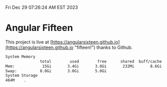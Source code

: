 Fri Dec 29 07:26:24 AM EST 2023

# Angular Fifteen


This project is live at [https://angularsixteen.github.io](https://angularsixteen.github.io "fifteen!") thanks to Github.

```bash
System Memory
               total        used        free      shared  buff/cache   available
Mem:            15Gi       3.4Gi       3.8Gi       232Mi       8.6Gi        11Gi
Swap:          8.0Gi       3.0Gi       5.0Gi
System Storage
464M	.
```
